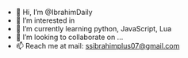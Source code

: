 - 👋 Hi, I’m @IbrahimDaily
- 👀 I’m interested in 
- 🌱 I’m currently learning python, JavaScript, Lua
- 💞️ I’m looking to collaborate on ...
- 📫 Reach me at mail: ssibrahimplus07@gmail.com

<!---
IbrahimDaily/IbrahimDaily is a ✨ special ✨ repository because its `README.md` (this file) appears on your GitHub profile.
You can click the Preview link to take a look at your changes.
--->
